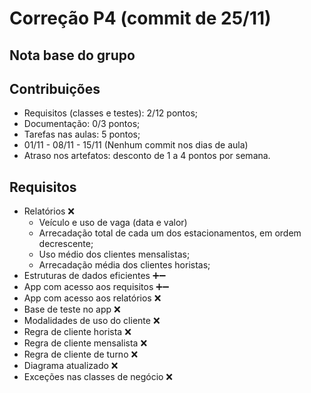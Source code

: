 # Correção P4 (commit de 25/11)

## Nota base do grupo

## Contribuições

  - Requisitos (classes e testes): 2/12 pontos;
  - Documentação: 0/3 pontos;
  - Tarefas nas aulas: 5 pontos;
  - 01/11 - 08/11 - 15/11 (Nenhum commit nos dias de aula)
  - Atraso nos artefatos: desconto de 1 a 4 pontos por semana.

## Requisitos

  - Relatórios ❌
    - Veículo e uso de vaga (data e valor)
    - Arrecadação total de cada um dos estacionamentos, em ordem decrescente;
    - Uso médio dos clientes mensalistas;
    - Arrecadação média dos clientes horistas;
  - Estruturas de dados eficientes ➕➖
  - App com acesso aos requisitos ➕➖
  - App com acesso aos relatórios ❌
  - Base de teste no app  ❌
  - Modalidades de uso do cliente ❌
  - Regra de cliente horista ❌
  - Regra de cliente mensalista ❌
  - Regra de cliente de turno ❌
  - Diagrama atualizado ❌
  - Exceções nas classes de negócio ❌

